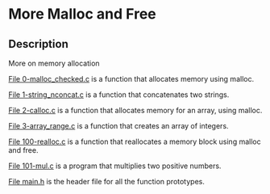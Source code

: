 # More Malloc and Free
## Description
More on memory allocation

[File 0-malloc_checked.c](./0-malloc_checked.c) is a function that allocates memory using malloc.

[File 1-string_nconcat.c](./1-string_nconcat.c) is a function that concatenates two strings.

[File 2-calloc.c](./2-calloc.c) is a function that allocates memory for an array, using malloc.

[File 3-array_range.c](./3-array_range.c) is a function that creates an array of integers.

[File 100-realloc.c](./100-realloc.c) is a function that reallocates a memory block using malloc and free.

[File 101-mul.c](./101-mul.c) is a program that multiplies two positive numbers.

[File main.h](./main.h) is the header file for all the function prototypes.

